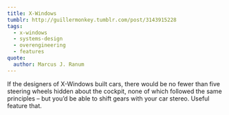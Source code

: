 ```yaml
---
title: X-Windows
tumblr: http://guillermonkey.tumblr.com/post/3143915228
tags:
  - x-windows
  - systems-design
  - overengineering
  - features
quote:
  author: Marcus J. Ranum
---
```


If the designers of X-Windows built cars, there would be no fewer than five steering wheels hidden about the cockpit, none of which followed the same principles – but you’d be able to shift gears with your car stereo. Useful feature that.
